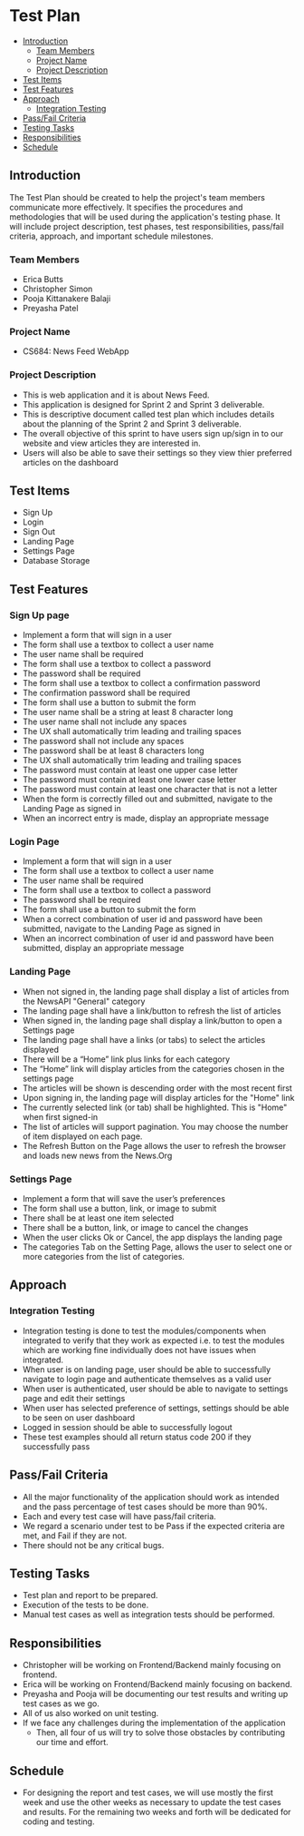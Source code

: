 # Test Plan 

- [Introduction](#introduction)
  - [Team Members](#team-members)
  - [Project Name](#project-name)
  - [Project Description](#project-description)
- [Test Items](#test-items)
- [Test Features](#test-features)
- [Approach](#approach)
  - [Integration Testing](#integration-testing)
- [Pass/Fail Criteria](#passfail-criteria)
- [Testing Tasks](#testing-tasks)
- [Responsibilities](#responsibilities)
- [Schedule](#schedule)

## Introduction

The Test Plan should be created to help the project's team members communicate more effectively. It specifies the procedures and methodologies that will be used during the application's testing phase. It will include project description, test phases, test responsibilities, pass/fail criteria, approach, and important schedule milestones.

  ### Team Members
  - Erica Butts
  - Christopher Simon
  - Pooja Kittanakere Balaji
  - Preyasha Patel
  
  ### Project Name
  - CS684: News Feed WebApp

  ### Project Description
  - This is web application and it is about News Feed.
  - This application is designed for Sprint 2 and Sprint 3 deliverable. 
  - This is descriptive document called test plan which includes details about the planning of the Sprint 2 and Sprint 3 deliverable. 
  - The overall objective of this sprint to have users sign up/sign in to our website and view articles they are interested in.
  - Users will also be able to save their settings so they view thier preferred articles on the dashboard

## Test Items
- Sign Up 
- Login 
- Sign Out
- Landing Page
- Settings Page
- Database Storage

## Test Features
  ### Sign Up page
  - Implement a form that will sign in a user
  - The form shall use a textbox to collect a user name
  - The user name shall be required
  - The form shall use a textbox to collect a password
  - The password shall be required
  - The form shall use a textbox to collect a confirmation password
  - The confirmation password shall be required
  - The form shall use a button to submit the form
  - The user name shall be a string at least 8 character long
  - The user name shall not include any spaces
  - The UX shall automatically trim leading and trailing spaces
  - The password shall not include any spaces
  - The password shall be at least 8 characters long
  - The UX shall automatically trim leading and trailing spaces
  - The password must contain at least one upper case letter
  - The password must contain at least one lower case letter
  - The password must contain at least one character that is not a letter
  - When the form is correctly filled out and submitted, navigate to the Landing Page as signed in
  - When an incorrect entry is made, display an appropriate message
  
  ### Login Page
  - Implement a form that will sign in a user
  - The form shall use a textbox to collect a user name
  - The user name shall be required
  - The form shall use a textbox to collect a password
  - The password shall be required
  - The form shall use a button to submit the form
  - When a correct combination of user id and password have been submitted, navigate to the Landing Page as signed in
  - When an incorrect combination of user id and password have been submitted, display an appropriate message
  
  ### Landing Page
  - When not signed in, the landing page shall display a list of articles from the NewsAPI "General" category
  - The landing page shall have a link/button to refresh the list of articles
  - When signed in, the landing page shall display a link/button to open a Settings page
  - The landing page shall have a links (or tabs) to select the articles displayed
  - There will be a “Home” link plus links for each category
  - The “Home” link will display articles from the categories chosen in the settings page
  - The articles will be shown is descending order with the most recent first
  - Upon signing in, the landing page will display articles for the "Home" link
  - The currently selected link (or tab) shall be highlighted. This is "Home" when first signed-in
  - The list of articles  will support pagination. You may choose the number of item displayed on each page.
  - The Refresh Button on the Page allows the user to refresh the browser and loads new news from the News.Org
  
  ### Settings Page
  - Implement a form that will save the user’s preferences
  - The form shall use a button, link, or image to submit 
  - There shall be at least one item selected
  - There shall be a button, link, or image to cancel the changes
  - When the user clicks Ok or Cancel, the app displays the landing page
  - The categories Tab on the Setting Page, allows the user to select one or more categories from the list of categories. 

## Approach

  ### Integration Testing
  - Integration testing is done to test the modules/components when integrated to verify that they work as expected i.e. to test the modules which are working fine individually does not have issues when integrated.
  - When user is on landing page, user should be able to successfully navigate to login page and authenticate themselves as a valid user
  - When user is authenticated, user should be able to navigate to settings page and edit their settings
  - When user has selected preference of settings, settings should be able to be seen on user dashboard
  - Logged in session should be able to successfully logout 
  - These test examples should all return status code 200 if they successfully pass 
  
    
## Pass/Fail Criteria
- All the major functionality of the application should work as intended and the pass percentage of test cases should be more than 90%.
- Each and every test case will have pass/fail criteria.
- We regard a scenario under test to be Pass if the expected criteria are met, and Fail if they are not.
- There should not be any critical bugs.

## Testing Tasks
- Test plan and report to be prepared.
- Execution of the tests to be done.
- Manual test cases as well as integration tests should be performed.

## Responsibilities
- Christopher will be working on Frontend/Backend mainly focusing on frontend.
- Erica will be working on Frontend/Backend mainly focusing on backend.
- Preyasha and Pooja will be documenting our test results and writing up test cases as we go.
- All of us also worked on unit testing.
- If we face any challenges during the implementation of the application
  - Then, all four of us will try to solve those obstacles by contributing our time and effort.

## Schedule
- For designing the report and test cases, we will use mostly the first week and use the other weeks as necessary to update the test cases and results. For the remaining two weeks and forth will be dedicated for coding and testing.
